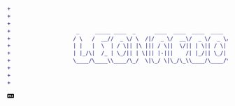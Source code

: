 ```difF
+                                                                                                                      
+                                                                                                                      
+                                                                                                                      
+                     _     _____ ____  _      ____  ____  ____  ____  ____    ____  _____ _                           
+                    / \   /  __//  _ \/ \  /|/  _ \/  __\/  _ \/  _ \/  _ \  /  _ \/  __// \ |\                       
+                    | |   |  \  | / \|| |\ ||| / \||  \/|| | \|| / \|| | //  | | \||  \  | | //                       
+                    | |_/\|  /_ | \_/|| | \||| |-|||    /| |_/|| \_/|| |_\\__| |_/||  /_ | \//                        
+                    \____/\____\\____/\_/  \|\_/ \|\_/\_\\____/\____/\____/\/\____/\____\\__/                         
+                                                                                                                      
+                                                                                                                      
+                                                                                                                      
```
[<img src="icons/markdown.svg" alt="Portifólio" width="15">]('')
<!---
leonardobdev/leonardobdev is a ✨ special ✨ repository because its `README.md` (this file) appears on your GitHub profile.
You can click the Preview link to take a look at your changes.
--->
